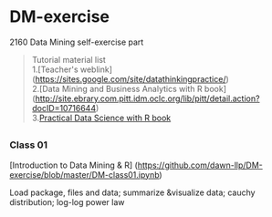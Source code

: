 # DM-exercise
2160 Data Mining self-exercise part

> Tutorial material list
<br>1.[Teacher's weblink]  (https://sites.google.com/site/datathinkingpractice/)
<br>2.[Data Mining and Business Analytics with R book] (http://site.ebrary.com.pitt.idm.oclc.org/lib/pitt/detail.action?docID=10716644)
<br>3.[Practical Data Science with R book](http://proquest.safaribooksonline.com.pitt.idm.oclc.org/9781617291562)
##
<p></p>

### Class 01 
[Introduction to Data Mining & R]
(https://github.com/dawn-llp/DM-exercise/blob/master/DM-class01.ipynb) 
<p>Load package, files and data; summarize &visualize data; cauchy distribution; log-log power law


